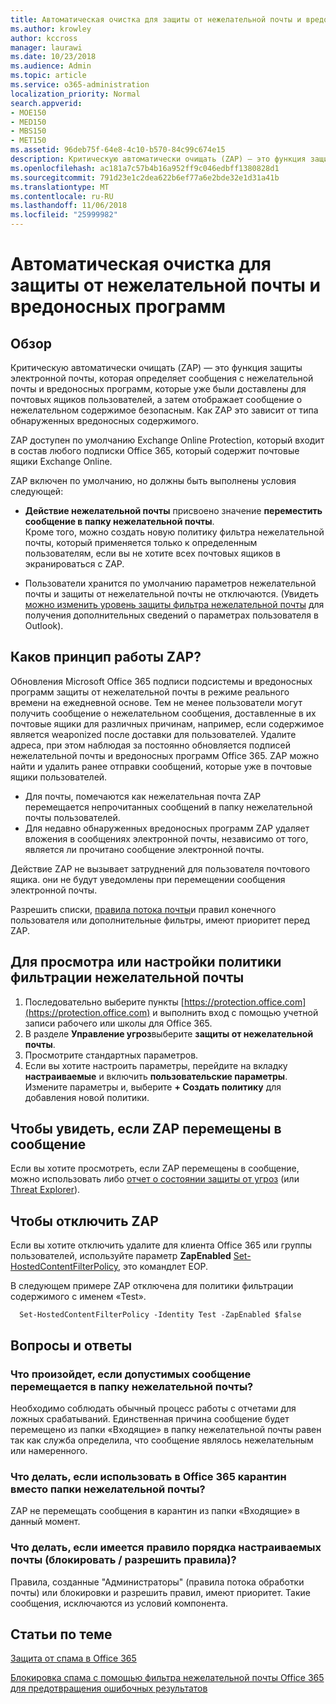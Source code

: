 ```yaml
---
title: Автоматическая очистка для защиты от нежелательной почты и вредоносных программ
ms.author: krowley
author: kccross
manager: laurawi
ms.date: 10/23/2018
ms.audience: Admin
ms.topic: article
ms.service: o365-administration
localization_priority: Normal
search.appverid:
- MOE150
- MED150
- MBS150
- MET150
ms.assetid: 96deb75f-64e8-4c10-b570-84c99c674e15
description: Критическую автоматически очищать (ZAP) — это функция защиты электронной почты, которая определяет сообщения с нежелательной почты и вредоносных программ, которые уже были доставлены для почтовых ящиков пользователей, а затем отображает сообщение о нежелательном содержимое безопасным. Как ZAP это зависит от типа обнаруженных вредоносных содержимого.
ms.openlocfilehash: ac181a7c57b4b16a952ff9c046edbff1380828d1
ms.sourcegitcommit: 791d23e1c2dea622b6ef77a6e2bde32e1d31a41b
ms.translationtype: MT
ms.contentlocale: ru-RU
ms.lasthandoff: 11/06/2018
ms.locfileid: "25999982"
---
```

# <a name="zero-hour-auto-purge---protection-against-spam-and-malware"></a>Автоматическая очистка для защиты от нежелательной почты и вредоносных программ

## <a name="overview"></a>Обзор

Критическую автоматически очищать (ZAP) — это функция защиты электронной почты, которая определяет сообщения с нежелательной почты и вредоносных программ, которые уже были доставлены для почтовых ящиков пользователей, а затем отображает сообщение о нежелательном содержимое безопасным. Как ZAP это зависит от типа обнаруженных вредоносных содержимого.
  
ZAP доступен по умолчанию Exchange Online Protection, который входит в состав любого подписки Office 365, который содержит почтовые ящики Exchange Online.

ZAP включен по умолчанию, но должны быть выполнены условия следующей:
  
- **Действие нежелательной почты** присвоено значение **переместить сообщение в папку нежелательной почты**. <br/>Кроме того, можно создать новую политику фильтра нежелательной почты, который применяется только к определенным пользователям, если вы не хотите всех почтовых ящиков в экранироваться с ZAP.

- Пользователи хранится по умолчанию параметров нежелательной почты и защиты от нежелательной почты не отключаются. (Увидеть [можно изменить уровень защиты фильтра нежелательной почты](https://support.office.com/article/change-the-level-of-protection-in-the-junk-email-filter-e89c12d8-9d61-4320-8c57-d982c8d52f6b) для получения дополнительных сведений о параметрах пользователя в Outlook). 
  
## <a name="how-does-zap-work"></a>Каков принцип работы ZAP?

Обновления Microsoft Office 365 подписи подсистемы и вредоносных программ защиты от нежелательной почты в режиме реального времени на ежедневной основе. Тем не менее пользователи могут получить сообщение о нежелательном сообщения, доставленные в их почтовые ящики для различных причинам, например, если содержимое является weaponized после доставки для пользователей. Удалите адреса, при этом наблюдая за постоянно обновляется подписей нежелательной почты и вредоносных программ Office 365. ZAP можно найти и удалить ранее отправки сообщений, которые уже в почтовые ящики пользователей. 
- Для почты, помечаются как нежелательная почта ZAP перемещается непрочитанных сообщений в папку нежелательной почты пользователей. 
- Для недавно обнаруженных вредоносных программ ZAP удаляет вложения в сообщениях электронной почты, независимо от того, является ли прочитано сообщение электронной почты. 
  
Действие ZAP не вызывает затруднений для пользователя почтового ящика. они не будут уведомлены при перемещении сообщения электронной почты.
  
Разрешить списки, [правила потока почты](https://go.microsoft.com/fwlink/p/?LinkId=722755)и правил конечного пользователя или дополнительные фильтры, имеют приоритет перед ZAP.
  
## <a name="to-review-or-set-up-a-spam-filter-policy"></a>Для просмотра или настройки политики фильтрации нежелательной почты
  
1. Последовательно выберите пункты [https://protection.office.com](https://protection.office.com) и выполнить вход с помощью учетной записи рабочего или школы для Office 365.
2. В разделе **Управление угроз**выберите **защиты от нежелательной почты**.
3. Просмотрите стандартных параметров. 
4. Если вы хотите настроить параметры, перейдите на вкладку **настраиваемые** и включить **пользовательские параметры**. Измените параметры и, выберите **+ Создать политику** для добавления новой политики. 
    
## <a name="to-see-if-zap-moved-your-message"></a>Чтобы увидеть, если ZAP перемещены в сообщение

Если вы хотите просмотреть, если ZAP перемещены в сообщение, можно использовать либо [отчет о состоянии защиты от угроз](view-email-security-reports.md#threat-protection-status-report-new) (или [Threat Explorer](use-explorer-in-security-and-compliance.md)).
    
## <a name="to-disable-zap"></a>Чтобы отключить ZAP
  
Если вы хотите отключить удалите для клиента Office 365 или группы пользователей, используйте параметр **ZapEnabled** [Set-HostedContentFilterPolicy](https://go.microsoft.com/fwlink/p/?LinkId=722758), это командлет EOP.
    
В следующем примере ZAP отключена для политики фильтрации содержимого с именем «Test».
    
```
  Set-HostedContentFilterPolicy -Identity Test -ZapEnabled $false
```

## <a name="faq"></a>Вопросы и ответы

### <a name="what-happens-if-a-legitimate-message-is-moved-to-the-junk-mail-folder"></a>Что произойдет, если допустимых сообщение перемещается в папку нежелательной почты?
  
Необходимо соблюдать обычный процесс работы с отчетами для ложных срабатываний. Единственная причина сообщение будет перемещено из папки «Входящие» в папку нежелательной почты равен так как служба определила, что сообщение являлось нежелательным или намеренного.
  
### <a name="what-if-i-use-the-office-365-quarantine-instead-of-the-junk-mail-folder"></a>Что делать, если использовать в Office 365 карантин вместо папки нежелательной почты?
  
ZAP не перемещать сообщения в карантин из папки «Входящие» в данный момент.
  
### <a name="what-if-i-have-a-custom-mail-flow-rule-block-allow-rule"></a>Что делать, если имеется правило порядка настраиваемых почты (блокировать / разрешить правила)?
  
Правила, созданные "Администраторы" (правила потока обработки почты) или блокировки и разрешить правил, имеют приоритет. Такие сообщения, исключаются из условий компонента.
  
## <a name="related-topics"></a>Статьи по теме

[Защита от спама в Office 365](anti-spam-protection.md)
  
[Блокировка спама с помощью фильтра нежелательной почты Office 365 для предотвращения ошибочных результатов](block-email-spam-to-prevent-false-negatives.md)
  

